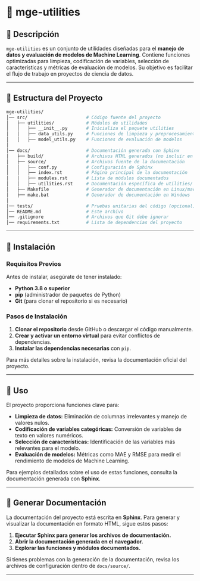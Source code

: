 # 📌 mge-utilities

## 📖 Descripción

`mge-utilities` es un conjunto de utilidades diseñadas para el **manejo de datos y evaluación de modelos de Machine Learning**. Contiene funciones optimizadas para limpieza, codificación de variables, selección de características y métricas de evaluación de modelos. Su objetivo es facilitar el flujo de trabajo en proyectos de ciencia de datos.

---

## 📂 **Estructura del Proyecto**
```bash
mge-utilities/
│── src/                      # Código fuente del proyecto
│   ├── utilities/            # Módulos de utilidades
│   │   ├── __init__.py       # Inicializa el paquete utilities
│   │   ├── data_utils.py     # Funciones de limpieza y preprocesamiento
│   │   ├── model_utils.py    # Funciones de evaluación de modelos
│
│── docs/                     # Documentación generada con Sphinx
│   ├── build/                # Archivos HTML generados (no incluir en Git)
│   ├── source/               # Archivos fuente de la documentación
│   │   ├── conf.py           # Configuración de Sphinx
│   │   ├── index.rst         # Página principal de la documentación
│   │   ├── modules.rst       # Lista de módulos documentados
│   │   ├── utilities.rst     # Documentación específica de utilities/
│   ├── Makefile              # Generador de documentación en Linux/macOS
│   ├── make.bat              # Generador de documentación en Windows
│
│── tests/                    # Pruebas unitarias del código (opcional)
│── README.md                 # Este archivo
│── .gitignore                # Archivos que Git debe ignorar
│── requirements.txt          # Lista de dependencias del proyecto
```
---

## 🚀 Instalación

### **Requisitos Previos**
Antes de instalar, asegúrate de tener instalado:
- **Python 3.8 o superior**
- **pip** (administrador de paquetes de Python)
- **Git** (para clonar el repositorio si es necesario)

### **Pasos de Instalación**
1. **Clonar el repositorio** desde GitHub o descargar el código manualmente.
2. **Crear y activar un entorno virtual** para evitar conflictos de dependencias.
3. **Instalar las dependencias necesarias** con `pip`.

Para más detalles sobre la instalación, revisa la documentación oficial del proyecto.

---

## 📜 Uso

El proyecto proporciona funciones clave para:
- **Limpieza de datos:** Eliminación de columnas irrelevantes y manejo de valores nulos.
- **Codificación de variables categóricas:** Conversión de variables de texto en valores numéricos.
- **Selección de características:** Identificación de las variables más relevantes para el modelo.
- **Evaluación de modelos:** Métricas como MAE y RMSE para medir el rendimiento de modelos de Machine Learning.

Para ejemplos detallados sobre el uso de estas funciones, consulta la documentación generada con **Sphinx**.

---

## 📖 Generar Documentación

La documentación del proyecto está escrita en **Sphinx**. Para generar y visualizar la documentación en formato HTML, sigue estos pasos:

1. **Ejecutar Sphinx para generar los archivos de documentación.**
2. **Abrir la documentación generada en el navegador.**
3. **Explorar las funciones y módulos documentados.**

Si tienes problemas con la generación de la documentación, revisa los archivos de configuración dentro de `docs/source/`.

---


